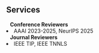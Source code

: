 ## Services

<h4 style="margin:0 10px 0;">Conference Reviewers</h4>

<li> AAAI 2023-2025, NeurIPS 2025 </li>

<h4 style="margin:0 10px 0;">Journal Reviewers</h4>

<li> IEEE TIP, IEEE TNNLS </li>
